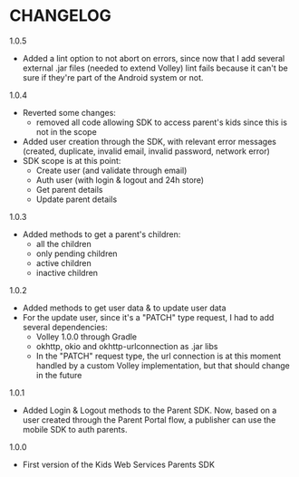 CHANGELOG
=========

1.0.5
 - Added a lint option to not abort on errors, since now that I add several external .jar files (needed to extend Volley) lint fails because
it can't be sure if they're part of the Android system or not.

1.0.4
 - Reverted some changes:
	- removed all code allowing SDK to access parent's kids since this is not in the scope
 - Added user creation through the SDK, with relevant error messages (created, duplicate, invalid email, invalid password, network error)
 - SDK scope is at this point:
	- Create user (and validate through email)
	- Auth user (with login & logout and 24h store)
	- Get parent details
	- Update parent details

1.0.3
 - Added methods to get a parent's children:
	- all the children
	- only pending children
	- active children
	- inactive children

1.0.2
 - Added methods to get user data & to update user data
 - For the update user, since it's a "PATCH" type request, I had to add several dependencies:
	- Volley 1.0.0 through Gradle
	- okhttp, okio and okhttp-urlconnection as .jar libs
   - In the "PATCH" request type, the url connection is at this moment handled by a custom Volley implementation, but that should change in the future

1.0.1
 - Added Login & Logout methods to the Parent SDK. Now, based on a user created through the Parent Portal flow, a publisher can use the mobile SDK to auth parents.

1.0.0
 - First version of the Kids Web Services Parents SDK

